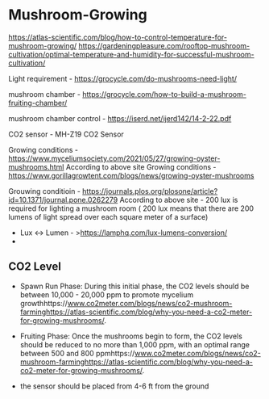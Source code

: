 # Mushroom-Growing

https://atlas-scientific.com/blog/how-to-control-temperature-for-mushroom-growing/
https://gardeningpleasure.com/rooftop-mushroom-cultivation/optimal-temperature-and-humidity-for-successful-mushroom-cultivation/

Light requirement - https://grocycle.com/do-mushrooms-need-light/

mushroom chamber - https://grocycle.com/how-to-build-a-mushroom-fruiting-chamber/

mushroom chamber control - https://iserd.net/ijerd142/14-2-22.pdf

CO2 sensor - MH-Z19 CO2 Sensor


Growing conditions - https://www.myceliumsociety.com/2021/05/27/growing-oyster-mushrooms.html
According to above site
Growing conditions - https://www.gorillagrowtent.com/blogs/news/growing-oyster-mushrooms

Grouwing conditioin - https://journals.plos.org/plosone/article?id=10.1371/journal.pone.0262279
According to above site - 200 lux is required for lighting a mushroom room ( 200 lux means that there are 200 lumens of light spread over each square meter of a surface)

- Lux <-> Lumen - >https://lamphq.com/lux-lumens-conversion/
- 

## CO2 Level
- Spawn Run Phase: During this initial phase, the CO2 levels should be between 10,000 - 20,000 ppm to promote mycelium growthhttps://www.co2meter.com/blogs/news/co2-mushroom-farminghttps://atlas-scientific.com/blog/why-you-need-a-co2-meter-for-growing-mushrooms/.

- Fruiting Phase: Once the mushrooms begin to form, the CO2 levels should be reduced to no more than 1,000 ppm, with an optimal range between 500 and 800 ppmhttps://www.co2meter.com/blogs/news/co2-mushroom-farminghttps://atlas-scientific.com/blog/why-you-need-a-co2-meter-for-growing-mushrooms/.

- the sensor should be placed from 4-6 ft from the ground 
